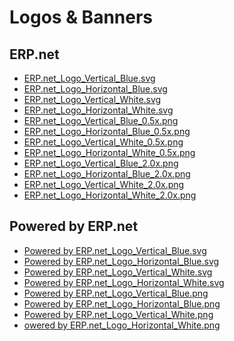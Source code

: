 # Logos & Banners
		

## ERP.net
		

* [ERP.net_Logo_Vertical_Blue.svg](https://github.com/ErpNetDocs/info/blob/main/information/logos/ERP.net_Logo_Vertical_Blue.svg) 
* [ERP.net_Logo_Horizontal_Blue.svg](https://github.com/ErpNetDocs/info/blob/main/information/logos/ERP.net_Logo_Horizontal_Blue.svg)
* [ERP.net_Logo_Vertical_White.svg](https://github.com/ErpNetDocs/info/blob/main/information/logos/ERP.net_Logo_Vertical_White.svg)
* [ERP.net_Logo_Horizontal_White.svg](https://github.com/ErpNetDocs/info/blob/main/information/logos/ERP.net_Logo_Horizontal_White.svg)
* [ERP.net_Logo_Vertical_Blue_0.5x.png](https://github.com/ErpNetDocs/info/blob/main/information/logos/ERP.net_Logo_Vertical_Blue_0.5x.png)
* [ERP.net_Logo_Horizontal_Blue_0.5x.png](https://github.com/ErpNetDocs/info/blob/main/information/logos/ERP.net_Logo_Horizontal_Blue_0.5x.png)
* [ERP.net_Logo_Vertical_White_0.5x.png](https://github.com/ErpNetDocs/info/blob/main/information/logos/ERP.net_Logo_Vertical_White_0.5x.png)
* [ERP.net_Logo_Horizontal_White_0.5x.png](https://github.com/ErpNetDocs/info/blob/main/information/logos/ERP.net_Logo_Horizontal_White_0.5x.png)
* [ERP.net_Logo_Vertical_Blue_2.0x.png](https://github.com/ErpNetDocs/info/blob/main/information/logos/ERP.net_Logo_Vertical_Blue_2.0x.png)
* [ERP.net_Logo_Horizontal_Blue_2.0x.png](https://github.com/ErpNetDocs/info/blob/main/information/logos/ERP.net_Logo_Horizontal_Blue_2.0x.png)
* [ERP.net_Logo_Vertical_White_2.0x.png](https://github.com/ErpNetDocs/info/blob/main/information/logos/ERP.net_Logo_Vertical_White_2.0x.png)
* [ERP.net_Logo_Horizontal_White_2.0x.png](https://github.com/ErpNetDocs/info/blob/main/information/logos/ERP.net_Logo_Horizontal_White_2.0x.png)
		

## Powered by ERP.net
		

* [Powered by ERP.net_Logo_Vertical_Blue.svg](https://github.com/ErpNetDocs/info/blob/main/information/logos/Powered%20by%20ERP.net_Logo_Vertical_Blue.svg)
* [Powered by ERP.net_Logo_Horizontal_Blue.svg](https://github.com/ErpNetDocs/info/blob/main/information/logos/Powered%20by%20ERP.net_Logo_Horizontal_Blue.svg)
* [Powered by ERP.net_Logo_Vertical_White.svg](https://github.com/ErpNetDocs/info/blob/main/information/logos/Powered%20by%20ERP.net_Logo_Vertical_White.svg)
* [Powered by ERP.net_Logo_Horizontal_White.svg](https://github.com/ErpNetDocs/info/blob/main/information/logos/Powered%20by%20ERP.net_Logo_Horizontal_White.svg)
* [Powered by ERP.net_Logo_Vertical_Blue.png]()
* [Powered by ERP.net_Logo_Horizontal_Blue.png]()
* [Powered by ERP.net_Logo_Vertical_White.png]()
* [owered by ERP.net_Logo_Horizontal_White.png]()

